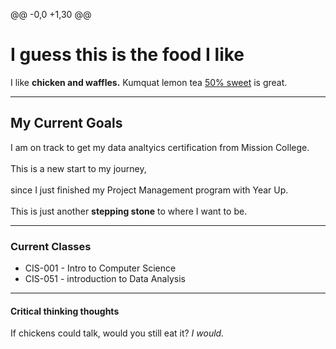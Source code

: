 @@ -0,0 +1,30 @@
<!doctype html PUBLIC>
<html lang="en">
   <head>
   <title> Thuan Chiem webpage </title>
   </head>
   <body>
	<h1>I guess this is the food I like</h1>
	I like <b>chicken and waffles.</b> Kumquat lemon tea <u>50% sweet</u> is great.
	<p>
	<hr>
	<h2> My Current Goals </h2>
	I am on track to get my data analtyics certification from Mission College.
	<br>
	<br>This is a new start to my journey,<br>
	<br>since I just finished my Project Management program with Year Up.<br>
	<br>This is just another <b>stepping stone</b> to where I want to be.<br>
	<hr>
	<h3> Current Classes </h4>
	<ul>
	  <li> CIS-001 - Intro to Computer Science </li>
	  <li> CIS-051 - introduction to Data Analysis </li>
	</ul>
	<hr>
 <h4> Critical thinking thoughts </h4>
	If chickens could talk, would you still eat it? <i>I would.</i>
	<p>
    </body>
</html>

